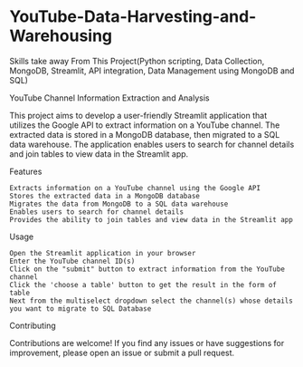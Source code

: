 # YouTube-Data-Harvesting-and-Warehousing
Skills take away From This Project(Python scripting, Data Collection, MongoDB, Streamlit, API integration, Data Management using MongoDB  and SQL)

YouTube Channel Information Extraction and Analysis

This project aims to develop a user-friendly Streamlit application that utilizes the Google API to extract information on a YouTube channel. The extracted data is stored in a MongoDB database, then migrated to a SQL data warehouse. The application enables users to search for channel details and join tables to view data in the Streamlit app.

Features

    Extracts information on a YouTube channel using the Google API
    Stores the extracted data in a MongoDB database
    Migrates the data from MongoDB to a SQL data warehouse
    Enables users to search for channel details
    Provides the ability to join tables and view data in the Streamlit app

Usage

    Open the Streamlit application in your browser
    Enter the YouTube channel ID(s)
    Click on the "submit" button to extract information from the YouTube channel
    Click the 'choose a table' button to get the result in the form of table
    Next from the multiselect dropdown select the channel(s) whose details you want to migrate to SQL Database

Contributing

Contributions are welcome! If you find any issues or have suggestions for improvement, please open an issue or submit a pull request.
